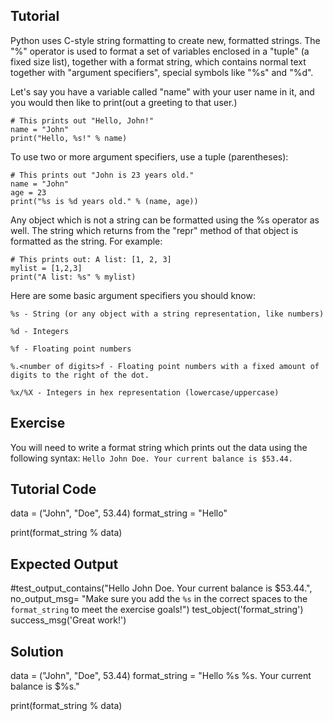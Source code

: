 Tutorial
--------

Python uses C-style string formatting to create new, formatted strings. The "%" operator is used to format a set of variables enclosed in a "tuple" (a fixed size list), together with a format string, which contains normal text together with "argument specifiers", special symbols like "%s" and "%d".

Let's say you have a variable called "name" with your user name in it, and you would then like to print(out a greeting to that user.)

    # This prints out "Hello, John!"
    name = "John"
    print("Hello, %s!" % name)

To use two or more argument specifiers, use a tuple (parentheses):

    # This prints out "John is 23 years old."
    name = "John"
    age = 23
    print("%s is %d years old." % (name, age))

Any object which is not a string can be formatted using the %s operator as well. The string which returns from the "repr" method of that object is formatted as the string. For example:

    # This prints out: A list: [1, 2, 3]
    mylist = [1,2,3]
    print("A list: %s" % mylist)

Here are some basic argument specifiers you should know:


`%s - String (or any object with a string representation, like numbers)`

`%d - Integers`

`%f - Floating point numbers`

`%.<number of digits>f - Floating point numbers with a fixed amount of digits to the right of the dot.`

`%x/%X - Integers in hex representation (lowercase/uppercase)`


Exercise
--------

You will need to write a format string which prints out the data using the following syntax:
    `Hello John Doe. Your current balance is $53.44.`

Tutorial Code
-------------

data = ("John", "Doe", 53.44)
format_string = "Hello"

print(format_string % data)

Expected Output
---------------
#test_output_contains("Hello John Doe. Your current balance is $53.44.", no_output_msg= "Make sure you add the `%s` in the correct spaces to the `format_string` to meet the exercise goals!")
test_object('format_string')
success_msg('Great work!')

Solution
--------

data = ("John", "Doe", 53.44)
format_string = "Hello %s %s. Your current balance is $%s."

print(format_string % data)
